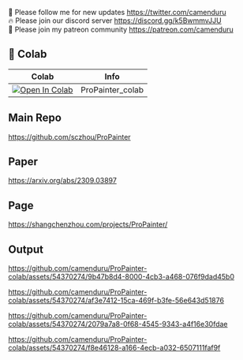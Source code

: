 🐣 Please follow me for new updates https://twitter.com/camenduru <br />
🔥 Please join our discord server https://discord.gg/k5BwmmvJJU <br />
🥳 Please join my patreon community https://patreon.com/camenduru <br />

## 🦒 Colab

| Colab | Info
| --- | --- |
[![Open In Colab](https://colab.research.google.com/assets/colab-badge.svg)](https://colab.research.google.com/github/camenduru/ProPainter-colab/blob/main/ProPainter_colab.ipynb) | ProPainter_colab

## Main Repo
https://github.com/sczhou/ProPainter

## Paper
https://arxiv.org/abs/2309.03897

## Page
https://shangchenzhou.com/projects/ProPainter/

## Output

https://github.com/camenduru/ProPainter-colab/assets/54370274/9b47b8d4-8000-4cb3-a468-076f9dad45b0

https://github.com/camenduru/ProPainter-colab/assets/54370274/af3e7412-15ca-469f-b3fe-56e643d51876

https://github.com/camenduru/ProPainter-colab/assets/54370274/2079a7a8-0f68-4545-9343-a4f16e30fdae

https://github.com/camenduru/ProPainter-colab/assets/54370274/f8e46128-a166-4ecb-a032-6507111faf9f
